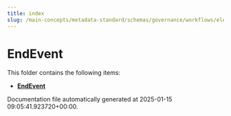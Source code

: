 ```yaml
---
title: index
slug: /main-concepts/metadata-standard/schemas/governance/workflows/elements/nodes/endevent
---
```


# EndEvent

This folder contains the following items:

- [**EndEvent**](/main-concepts/metadata-standard/schemas/governance/workflows/elements/nodes/endevent/endevent)


Documentation file automatically generated at 2025-01-15 09:05:41.923720+00:00.
